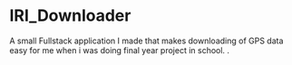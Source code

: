 # IRI_Downloader
A small Fullstack application I made that makes downloading of GPS 
data easy for me when i was doing final year project in school. .
